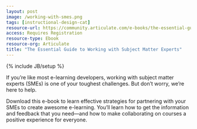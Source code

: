 ```yaml
---
layout: post
image: /working-with-smes.png
tags: [instructional-design-cat]
resource-url: https://community.articulate.com/e-books/the-essential-guide-to-working-with-subject-matter-experts
access: Requires Registration
resource-type: Ebook
resource-org: Articulate
title: "The Essential Guide to Working with Subject Matter Experts"
---
```

{% include JB/setup %}

If you’re like most e-learning developers, working with subject matter experts (SMEs) is one of your toughest challenges. But don’t worry, we’re here to help.

Download this e-book to learn effective strategies for partnering with your SMEs to create awesome e-learning. You’ll learn how to get the information and feedback that you need—and how to make collaborating on courses a positive experience for everyone.
